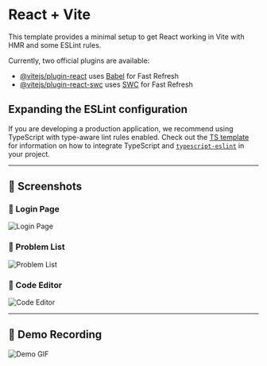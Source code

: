 # React + Vite

This template provides a minimal setup to get React working in Vite with HMR and some ESLint rules.

Currently, two official plugins are available:

- [@vitejs/plugin-react](https://github.com/vitejs/vite-plugin-react/blob/main/packages/plugin-react) uses [Babel](https://babeljs.io/) for Fast Refresh
- [@vitejs/plugin-react-swc](https://github.com/vitejs/vite-plugin-react/blob/main/packages/plugin-react-swc) uses [SWC](https://swc.rs/) for Fast Refresh

## Expanding the ESLint configuration

If you are developing a production application, we recommend using TypeScript with type-aware lint rules enabled. Check out the [TS template](https://github.com/vitejs/vite/tree/main/packages/create-vite/template-react-ts) for information on how to integrate TypeScript and [`typescript-eslint`](https://typescript-eslint.io) in your project.


---

## 📸 Screenshots

### 🔐 Login Page
![Login Page](./hacker-rank-clone/public/screenshots/login-page.png)

### 📄 Problem List
![Problem List](./hacker-rank-clone/public/screenshots/problem-list.png)

### 🧠 Code Editor
![Code Editor](./hacker-rank-clone/public/screenshots/editor-page.png)

---

## 🎥 Demo Recording

![Demo GIF](./hacker-rank-clone/public/screenshots/demo.gif)

